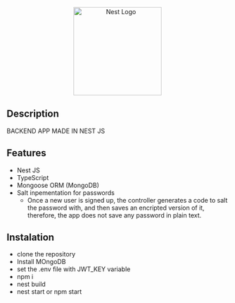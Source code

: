 <p align="center">
  <a href="http://nestjs.com/" target="blank"><img src="https://nestjs.com/img/logo-small.svg" width="200" alt="Nest Logo" /></a>
</p>

[circleci-image]: https://img.shields.io/circleci/build/github/nestjs/nest/master?token=abc123def456
[circleci-url]: https://circleci.com/gh/nestjs/nest

## Description

BACKEND APP MADE IN NEST JS

## Features

- Nest JS
- TypeScript
- Mongoose ORM (MongoDB)
- Salt inpementation for passwords
  - Once a new user is signed up, the controller generates a code to salt the password with, and then saves an encripted version of it, therefore, the app does not save any password in plain text.

## Instalation

- clone the repository
- Install MOngoDB
- set the .env file with JWT_KEY variable
- npm i
- nest build
- nest start or npm start


